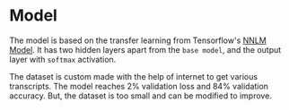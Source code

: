 # Model
  The model is based on the transfer learning from Tensorflow's [NNLM Model](https://tfhub.dev/google/nnlm-en-dim128-with-normalization/2).
  It has two hidden layers apart from the `base model`, and the output layer with `softmax` activation.

  The dataset is custom made with the help of internet to get various transcripts. The model reaches 2% validation loss and
  84% validation accuracy. But, the dataset is too small and can be modified to improve.
